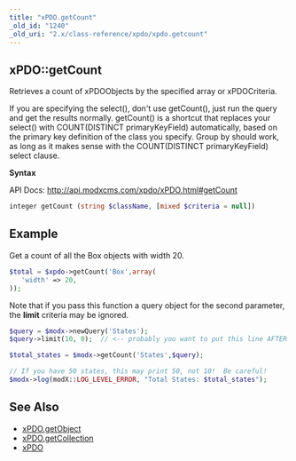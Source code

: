 ```yaml
---
title: "xPDO.getCount"
_old_id: "1240"
_old_uri: "2.x/class-reference/xpdo/xpdo.getcount"
---
```


## xPDO::getCount

Retrieves a count of xPDOObjects by the specified array or xPDOCriteria.

If you are specifying the select(), don't use getCount(), just run the query and get the results normally. getCount() is a shortcut that replaces your select() with COUNT(DISTINCT primaryKeyField) automatically, based on the primary key definition of the class you specify. Group by should work, as long as it makes sense with the COUNT(DISTINCT primaryKeyField) select clause.

**Syntax**

API Docs: <http://api.modxcms.com/xpdo/xPDO.html#getCount>

``` php 
integer getCount (string $className, [mixed $criteria = null])
```

## Example

Get a count of all the Box objects with width 20.

``` php 
$total = $xpdo->getCount('Box',array(
   'width' => 20,
));
```

Note that if you pass this function a query object for the second parameter, the **limit** criteria may be ignored.

``` php 
$query = $modx->newQuery('States');
$query->limit(10, 0);  // <-- probably you want to put this line AFTER the getCount

$total_states = $modx->getCount('States',$query);

// If you have 50 states, this may print 50, not 10!  Be careful!
$modx->log(modX::LOG_LEVEL_ERROR, "Total States: $total_states");
```

## See Also

- [xPDO.getObject](xpdo/class-reference/xpdo/xpdo.getobject "xPDO.getObject")
- [xPDO.getCollection](xpdo/class-reference/xpdo/xpdo.getcollection "xPDO.getCollection")
- [xPDO](xpdo/class-reference/xpdo "xPDO")
